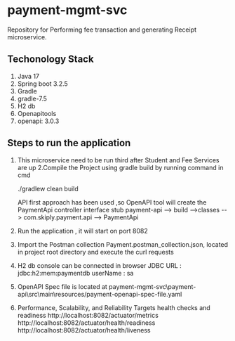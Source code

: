 # payment-mgmt-svc
Repository for Performing fee transaction and generating Receipt microservice.

## Techonology Stack
1. Java 17
2. Spring boot 3.2.5
3. Gradle
4. gradle-7.5
5. H2 db
6. Openapitools 
7. openapi: 3.0.3

## Steps to run the application
1. This microservice need to be run third after Student and Fee Services are up 
2.Compile the Project using gradle build by running command in cmd

   ./gradlew clean build

   API first approach has been used ,so OpenAPI tool will create the PaymentApi controller interface stub
   payment-api --> build -->classes --> com.skiply.payment.api --> PaymentApi
2. Run the application , it will start on port 8082
3. Import the Postman collection Payment.postman_collection.json, located in project root directory and execute the curl requests
4. H2 db console can be connected in browser
   JDBC URL : jdbc:h2:mem:paymentdb
   userName : sa
5. OpenAPI Spec file is located at
   payment-mgmt-svc\payment-api\src\main\resources/payment-openapi-spec-file.yaml
6. Performance, Scalability, and Reliability Targets
      health checks and readiness
      http://localhost:8082/actuator/metrics
      http://localhost:8082/actuator/health/readiness
      http://localhost:8082/actuator/health/liveness
